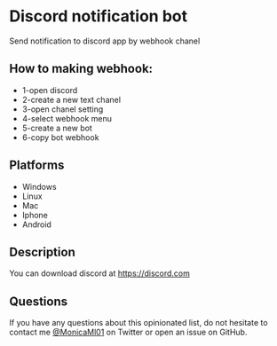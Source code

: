 # Discord notification bot
Send notification to discord app by webhook chanel

## How to making webhook:
- 1-open discord
- 2-create a new text chanel
- 3-open chanel setting
- 4-select webhook menu
- 5-create a new bot
- 6-copy bot webhook

## Platforms

- Windows
- Linux
- Mac
- Iphone
- Android


## Description

You can download discord at https://discord.com

## Questions

If you have any questions about this opinionated list, do not hesitate to contact me [@MonicaMl01](https://twitter.com/MonicaMl01) on Twitter or open an issue on GitHub.